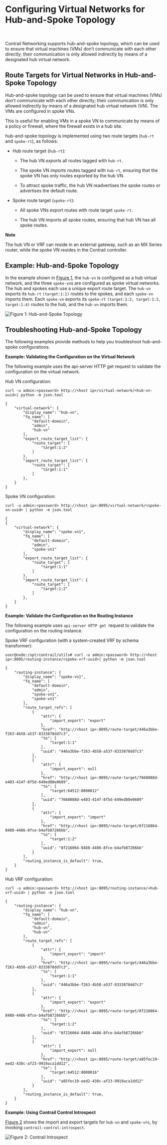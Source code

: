 # Configuring Virtual Networks for Hub-and-Spoke Topology

 

<div id="intro">

<div class="mini-toc-intro">

Contrail Networking supports hub-and-spoke topology, which can be used
to ensure that virtual machines (VMs) don’t communicate with each other
directly; their communication is only allowed indirectly by means of a
designated hub virtual network.

</div>

</div>

## Route Targets for Virtual Networks in Hub-and-Spoke Topology

Hub-and-spoke topology can be used to ensure that virtual machines (VMs)
don’t communicate with each other directly; their communication is only
allowed indirectly by means of a designated hub virtual network (VN).
The VMs are configured in spoke VNs.

This is useful for enabling VMs in a spoke VN to communicate by means of
a policy or firewall, where the firewall exists in a hub site.

hub-and-spoke topology is implemented using two route targets (`hub-rt`
and `spoke-rt`), as follows:

-   Hub route target (`hub-rt`):

    -   The hub VN *exports* all routes tagged with `hub-rt`.

    -   The spoke VN *imports* routes tagged with `hub-rt`, ensuring
        that the spoke VN has only routes exported by the hub VN.

    -   To attract spoke traffic, the hub VN readvertises the spoke
        routes or advertises the default route.

-   Spoke route target (`spoke-rt`):

    -   All spoke VNs export routes with route target `spoke-rt`.

    -   The hub VN imports all spoke routes, ensuring that hub VN has
        all spoke routes.

**Note**

The hub VN or VRF can reside in an external gateway, such as an MX
Series router, while the spoke VN resides in the Contrail controller.

## Example: Hub-and-Spoke Topology

In the example shown in
[Figure 1](hub-spoke-vnc.html#hub-and-spoke-topology), the `hub-vn` is
configured as a hub virtual network, and the three `spoke-vn`s are
configured as spoke virtual networks. The hub and spokes each use a
unique export route target. The `hub-vn` exports its `hub-rt`
`(target:1:1)` routes to the spokes, and each `spoke-vn` imports them.
Each `spoke-vn` exports its `spoke-rt`
`(target:1:2, target:1:3, target:1:4)` routes to the hub, and the
`hub-vn` imports them.

![Figure 1: Hub-and-Spoke Topology](documentation/images/g300884.png)

## Troubleshooting Hub-and-Spoke Topology

The following examples provide methods to help you troubleshoot
hub-and-spoke configurations.

<div id="jd0e128" class="sample" dir="ltr">

**Example: Validating the Configuration on the Virtual Network**

The following example uses the api-server HTTP get request to validate
the configuration on the virtual network.

Hub VN configuration:

`curl -u admin:<password> http://<host ip>/virtual-network/<hub-vn-uuid>| python -m json.tool`

<div class="output" dir="ltr">

    {
        "virtual-network": {
            "display_name": "hub-vn",
            "fq_name": [
                "default-domain",
                "admin",
                "hub-vn"
            ],
            "export_route_target_list": {
                "route_target": [
                    "target:1:2"
                ]
            },
            "import_route_target_list": {
                "route_target": [
                    "target:1:1"
                ]
            },
        }
    }

</div>

Spoke VN configuration:

`curl -u admin:<password> http://<host ip>:8095/virtual-network/<spoke-vn-uuid> | python -m json.tool`

<div class="output" dir="ltr">

    {
    {
        "virtual-network": {
            "display_name": "spoke-vn1",
            "fq_name": [
                "default-domain",
                "admin",
                "spoke-vn1"
            ],
            "export_route_target_list": {
                "route_target": [
                    "target:1:1"
                ]
            },
            "import_route_target_list": {
                "route_target": [
                    "target:1:2"
                ]
            },
        }
    }

</div>

</div>

<div id="jd0e147" class="sample" dir="ltr">

**Example: Validate the Configuration on the Routing Instance**

The following example uses `api-server HTTP get `request to validate the
configuration on the routing instance.

Spoke VRF configuration (with a system-created VRF by schema
transformer):

`user@node:/opt/contrail/utils# curl -u admin:<password> http://<host ip>:8095/routing-instance/<spoke-vrf-uuid>| python -m json.tool`

<div class="output" dir="ltr">

    {
        "routing-instance": {
            "display_name": "spoke-vn1",
            "fq_name": [
                "default-domain",
                "admin",
                "spoke-vn1",
                "spoke-vn1"
            ],
            "route_target_refs": [
                {
                    "attr": {
                        "import_export": "export"
                    },
                    "href": "http://<host ip>:8095/route-target/446a3bbe-f263-4b58-a537-8333878dd7c3",
                    "to": [
                        "target:1:1"
                    ],
                    "uuid": "446a3bbe-f263-4b58-a537-8333878dd7c3"
                },
                {
                    "attr": {
                        "import_export": null
                    },
                    "href": "http://<host ip>:8095/route-target/7668088d-e403-414f-8f5d-649ed80e0689",
                    "to": [
                        "target:64512:8000012"
                    ],
                    "uuid": "7668088d-e403-414f-8f5d-649ed80e0689"
                },
                {
                    "attr": {
                        "import_export": "import"
                    },
                    "href": "http://<host ip>:8095/route-target/8f216064-8488-4486-8fce-b4afb87266bb",
                    "to": [
                        "target:1:2"
                    ],
                    "uuid": "8f216064-8488-4486-8fce-b4afb87266bb"
                }
            ],
            "routing_instance_is_default": true,
        }
    }

</div>

Hub VRF configuration:

`curl -u admin:<password> http://<host ip>:8095/routing-instance/<hub-vrf-uuid> | python -m json.tool`

<div class="output" dir="ltr">

    {
        "routing-instance": {
            "display_name": "hub-vn",
            "fq_name": [
                "default-domain",
                "admin",
                "hub-vn",
                "hub-vn"
            ],
            "route_target_refs": [
                {
                    "attr": {
                        "import_export": "import"
                    },
                    "href": "http://<host ip>:8095/route-target/446a3bbe-f263-4b58-a537-8333878dd7c3",
                    "to": [
                        "target:1:1"
                    ],
                    "uuid": "446a3bbe-f263-4b58-a537-8333878dd7c3"
                },
                {
                    "attr": {
                        "import_export": "export"
                    },
                    "href": "http://<host ip>:8095/route-target/8f216064-8488-4486-8fce-b4afb87266bb",
                    "to": [
                        "target:1:2"
                    ],
                    "uuid": "8f216064-8488-4486-8fce-b4afb87266bb"
                },
                {
                    "attr": {
                        "import_export": null
                    },
                    "href": "http://<host ip>:8095/route-target/a85fec19-eed2-430c-af23-9919aca1dd12",
                    "to": [
                        "target:64512:8000016"
                    ],
                    "uuid": "a85fec19-eed2-430c-af23-9919aca1dd12"
                }
            ],
            "routing_instance_is_default": true,
        }
    }

</div>

</div>

<div id="jd0e169" class="sample" dir="ltr">

**Example: Using Contrail Control Introspect**

[Figure 2](hub-spoke-vnc.html#introspect) shows the import and export
targets for `hub-vn` and `spoke-vns`, by invoking
`contrail-control-introspect`.

</div>

![Figure 2: Contrail Introspect](documentation/images/S018552.png)

 
